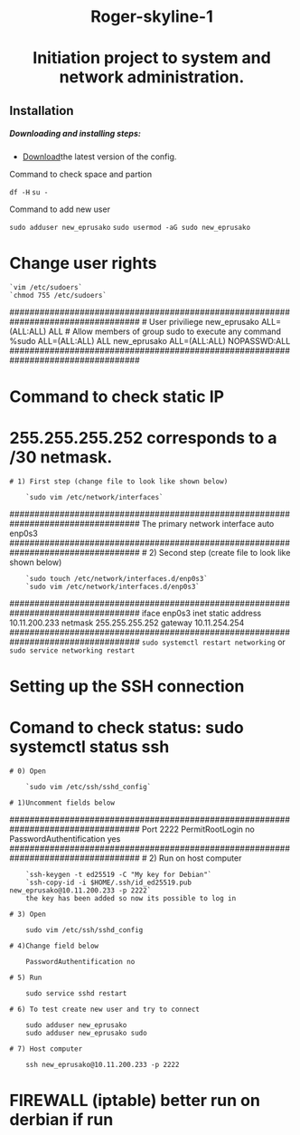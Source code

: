 <h1 align="center">
Roger-skyline-1
</h1>
<h1 align="center">
Initiation project to system and network administration.
</h1>

## Installation

##### Downloading and installing steps:

* [Download](https://github.com/KatyaPrusakova/42_roger-skyline-1/archive/master.zip)the latest version of the config.

Command to check space and partion

`df -H`
`su -`

Command to add new user

`sudo adduser new_eprusako`
`sudo usermod -aG sudo new_eprusako`

# **Change user rights**

	`vim /etc/sudoers`
	`chmod 755 /etc/sudoers`
##################################################################################
	# User priviliege
	new_eprusako ALL=(ALL:ALL) ALL
	# Allow members of group sudo to execute any command
	%sudo   ALL=(ALL:ALL)   ALL
	new_eprusako ALL=(ALL:ALL)   NOPASSWD:ALL
##################################################################################

# Command to check static IP
# 255.255.255.252 corresponds to a /30 netmask.

	# 1) First step (change file to look like shown below)

 		`sudo vim /etc/network/interfaces`
##################################################################################
		 The primary network interface
		 auto enp0s3
##################################################################################
	# 2) Second step (create file to look like shown below)

		`sudo touch /etc/network/interfaces.d/enp0s3`
		`sudo vim /etc/network/interfaces.d/enp0s3`
##################################################################################
		iface enp0s3 inet static
			address 10.11.200.233
			netmask 255.255.255.252
			gateway 10.11.254.254
##################################################################################
		`sudo systemctl restart networking` or `sudo service networking restart`

# Setting up the SSH connection
# Comand to check status: sudo systemctl status ssh
	# 0) Open

		`sudo vim /etc/ssh/sshd_config`

	# 1)Uncomment fields below
##################################################################################
		Port 2222
		PermitRootLogin no
		PasswordAuthentification yes
##################################################################################
	# 2) Run on host computer

		`ssh-keygen -t ed25519 -C "My key for Debian"`
		`ssh-copy-id -i $HOME/.ssh/id_ed25519.pub new_eprusako@10.11.200.233 -p 2222`
		the key has been added so now its possible to log in

	# 3) Open

		sudo vim /etc/ssh/sshd_config

	# 4)Change field below

		PasswordAuthentification no

	# 5) Run

		sudo service sshd restart

	# 6) To test create new user and try to connect

		sudo adduser new_eprusako
		sudo adduser new_eprusako sudo

	# 7) Host computer

		ssh new_eprusako@10.11.200.233 -p 2222

# FIREWALL (iptable) better run on derbian if run

